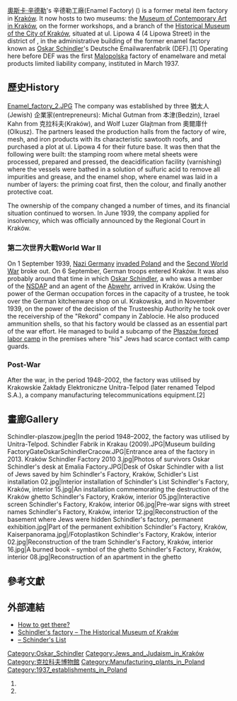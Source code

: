 [奧斯卡·辛德勒](../Page/奧斯卡·辛德勒.md "wikilink")'s 辛德勒工廠(Enamel Factory) () is a former metal item factory in [Kraków](../Page/克拉科夫.md "wikilink"). It now hosts to two museums: the [Museum of Contemporary Art in Kraków](https://zh.wikipedia.org/wiki/克拉科夫當代藝術博物館 "wikilink"), on the former workshops, and a branch of the [Historical Museum of the City of Kraków](../Page/克拉科夫歷史博物館.md "wikilink"), situated at ul. Lipowa 4 (4 Lipowa Street) in the district of , in the administrative building of the former enamel factory known as [Oskar Schindler](../Page/奧斯卡·辛德勒.md "wikilink")'s Deutsche Emailwarenfabrik (DEF).\[1\] Operating here before DEF was the first [Malopolska](../Page/小波兰.md "wikilink") factory of enamelware and metal products limited liability company, instituted in March 1937.

## 歷史History

[Enamel_factory_2.JPG](https://zh.wikipedia.org/wiki/File:Enamel_factory_2.JPG "fig:Enamel_factory_2.JPG") The company was established by three 猶太人(Jewish) 企業家(entrepreneurs): Michal Gutman from 本津(Bedzin), Izrael Kahn from 克拉科夫(Kraków), and Wolf Luzer Glajtman from 奧爾庫什(Olkusz). The partners leased the production halls from the factory of wire, mesh, and iron products with its characteristic sawtooth roofs, and purchased a plot at ul. Lipowa 4 for their future base. It was then that the following were built: the stamping room where metal sheets were processed, prepared and pressed, the deacidification facility (varnishing) where the vessels were bathed in a solution of sulfuric acid to remove all impurities and grease, and the enamel shop, where enamel was laid in a number of layers: the priming coat first, then the colour, and finally another protective coat.

The ownership of the company changed a number of times, and its financial situation continued to worsen. In June 1939, the company applied for insolvency, which was officially announced by the Regional Court in Kraków.

### 第二次世界大戰World War II

On 1 September 1939, [Nazi Germany](../Page/納粹德國.md "wikilink") [invaded Poland](../Page/波蘭戰役.md "wikilink") and the [Second World War](../Page/第二次世界大战.md "wikilink") broke out. On 6 September, German troops entered Kraków. It was also probably around that time in which [Oskar Schindler](../Page/奧斯卡·辛德勒.md "wikilink"), a  who was a member of the [NSDAP](../Page/纳粹党.md "wikilink") and an agent of the [Abwehr](../Page/阿勃維爾.md "wikilink"), arrived in Kraków. Using the power of the German occupation forces in the capacity of a trustee, he took over the German kitchenware shop on ul. Krakowska, and in November 1939, on the power of the decision of the Trusteeship Authority he took over the receivership of the "Rekord" company in Zablocie. He also produced ammunition shells, so that his factory would be classed as an essential part of the war effort. He managed to build a subcamp of the [Płaszów forced labor camp](https://zh.wikipedia.org/wiki/普瓦舒夫集中营 "wikilink") in the premises where "his" Jews had scarce contact with camp guards.

### Post-War

After the war, in the period 1948–2002, the factory was utilised by Krakowskie Zakłady Elektroniczne Unitra-Telpod (later renamed Telpod S.A.), a company manufacturing telecommunications equipment.\[2\]

## 畫廊Gallery

Schindler-plaszow.jpeg|In the period 1948–2002, the factory was utilised by Unitra-Telpod. Schindler Fabrik in Krakau (2009).JPG|Museum building FactoryGateOskarSchindlerCracow.JPG|Entrance area of the factory in 2013. Kraków Schindler Factory 2010 3.jpg|Photos of survivors Oskar Schindler's desk at Emalia Factory.JPG|Desk of Oskar Schindler with a list of Jews saved by him Schindler's Factory, Kraków, Schidler's List installation 02.jpg|Interior installation of Schindler's List Schindler's Factory, Kraków, interior 15.jpg|An installation commemorating the destruction of the Kraków ghetto Schindler's Factory, Kraków, interior 05.jpg|Interactive screen Schindler's Factory, Kraków, interior 06.jpg|Pre-war signs with street names Schindler's Factory, Kraków, interior 12.jpg|Reconstruction of the basement where Jews were hidden Schindler's factory, permanent exhibition.jpg|Part of the permanent exhibition Schindler's Factory, Kraków, Kaiserpanorama.jpg|/Fotoplastikon Schindler's Factory, Kraków, interior 02.jpg|Reconstruction of the tram Schindler's Factory, Kraków, interior 16.jpg|A burned book – symbol of the ghetto Schindler's Factory, Kraków, interior 08.jpg|Reconstruction of an apartment in the ghetto

## 參考文獻

## 外部連結

  - [How to get there?](https://jakdojade.pl/krakow/trasa/?tc=50.04740:19.96175&tn=Oskar%20Schindler's%20Factory)
  - [Schindler's factory – The Historical Museum of Kraków](http://www.mhk.pl/branches/oskar-schindlers-factory)
  - [– Schinder's List](http://pavotravel.com/how-schindlers-list-changed-krakow)

[Category:Oskar_Schindler](https://zh.wikipedia.org/wiki/Category:Oskar_Schindler "wikilink") [Category:Jews_and_Judaism_in_Kraków](https://zh.wikipedia.org/wiki/Category:Jews_and_Judaism_in_Kraków "wikilink") [Category:克拉科夫博物館](https://zh.wikipedia.org/wiki/Category:克拉科夫博物館 "wikilink") [Category:Manufacturing_plants_in_Poland](https://zh.wikipedia.org/wiki/Category:Manufacturing_plants_in_Poland "wikilink") [Category:1937_establishments_in_Poland](https://zh.wikipedia.org/wiki/Category:1937_establishments_in_Poland "wikilink")

1.
2.